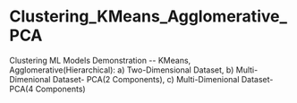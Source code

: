 # Clustering_KMeans_Agglomerative_PCA
Clustering ML Models Demonstration --  KMeans, Agglomerative(Hierarchical): a) Two-Dimensional Dataset,  b) Multi-Dimenional Dataset- PCA(2 Components), c) Multi-Dimenional Dataset- PCA(4 Components)
